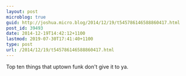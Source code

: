 ```yaml
---
layout: post
microblog: true
guid: http://joshua.micro.blog/2014/12/19/t545786146588860417.html
post_id: 39493
date: 2014-12-19T14:42:12+1100
lastmod: 2019-07-30T17:41:40+1100
type: post
url: /2014/12/19/t545786146588860417.html
---
```

Top ten things that uptown funk don't give it to ya.
